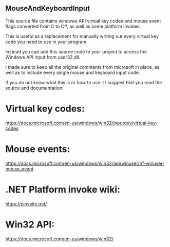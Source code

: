 ## MouseAndKeyboardInput
This source file contains windows API virtual key codes and mouse event flags converted from C to C#, as well as some platform invokes.

This is useful as a replacement for manually writing out every virtual key code you need to use in your program.

Instead you can add this source code to your project to access the Windows API input from user32.dll.

I made sure to keep all the original comments from microsoft in place, as well as to include every single mouse and keyboard input code.

If you do not know what this is or how to use it I suggest that you read the source and documentation:

# Virtual key codes:
https://docs.microsoft.com/en-us/windows/win32/inputdev/virtual-key-codes

# Mouse events:
https://docs.microsoft.com/en-us/windows/win32/api/winuser/nf-winuser-mouse_event
# .NET Platform invoke wiki:
https://pinvoke.net/
# Win32 API:
https://docs.microsoft.com/en-us/windows/win32/
